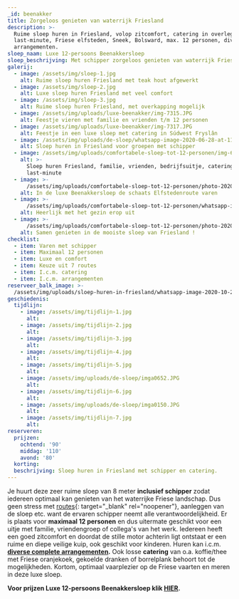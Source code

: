 ```yaml
---
_id: beenakker
title: Zorgeloos genieten van waterrijk Friesland
description: >-
  Ruime sloep huren in Friesland, volop zitcomfort, catering in overleg,
  last-minute, Friese elfsteden, Sneek, Bolsward, max. 12 personen, diverse
  arrangementen.
sloep_naam: Luxe 12-persoons Beenakkersloep
sloep_beschrijving: Met schipper zorgeloos genieten van waterrijk Friesland.
galerij:
  - image: /assets/img/sloep-1.jpg
    alt: Ruime sloep huren Friesland met teak hout afgewerkt
  - image: /assets/img/sloep-2.jpg
    alt: Luxe sloep huren Friesland met veel comfort
  - image: /assets/img/sloep-3.jpg
    alt: Ruime sloep huren Friesland, met overkapping mogelijk
  - image: /assets/img/uploads/luxe-beenakker/img-7315.JPG
    alt: Feestje vieren met familie en vrienden t/m 12 personen
  - image: /assets/img/uploads/luxe-beenakker/img-7317.JPG
    alt: Feestje in een luxe sloep met catering in Súdwest Fryslân
  - image: /assets/img/uploads/de-sloep/whatsapp-image-2020-06-28-at-11-17-13.jpeg
    alt: Sloep huren in Friesland voor groepen met schipper
  - image: /assets/img/uploads/comfortabele-sloep-tot-12-personen/img-6602.JPG
    alt: >-
      Sloep huren Friesland, familie, vrienden, bedrijfsuitje, catering,
      last-minute
  - image: >-
      /assets/img/uploads/comfortabele-sloep-tot-12-personen/photo-2020-07-23-18-17-20.jpg
    alt: In de luxe Beenakkersloep de schaats Elfstedenroute varen
  - image: >-
      /assets/img/uploads/comfortabele-sloep-tot-12-personen/whatsapp-image-2020-07-31-at-19-04-33.jpeg
    alt: Heerlijk met het gezin erop uit
  - image: >-
      /assets/img/uploads/comfortabele-sloep-tot-12-personen/photo-2020-08-04-17-47-16.jpg
    alt: Samen genieten in de mooiste sloep van Friesland !
checklist:
  - item: Varen met schipper
  - item: Maximaal 12 personen
  - item: Luxe en comfort
  - item: Keuze uit 7 routes
  - item: I.c.m. catering
  - item: I.c.m. arrangementen
reserveer_balk_image: >-
  /assets/img/uploads/sloep-huren-in-friesland/whatsapp-image-2020-10-28-at-15-43-42-kopie-1.jpeg
geschiedenis:
  tijdlijn:
    - image: /assets/img/tijdlijn-1.jpg
      alt:
    - image: /assets/img/tijdlijn-2.jpg
      alt:
    - image: /assets/img/tijdlijn-3.jpg
      alt:
    - image: /assets/img/tijdlijn-4.jpg
      alt:
    - image: /assets/img/tijdlijn-5.jpg
      alt:
    - image: /assets/img/uploads/de-sloep/imga0652.JPG
      alt:
    - image: /assets/img/tijdlijn-6.jpg
      alt:
    - image: /assets/img/uploads/de-sloep/imga0150.JPG
      alt:
    - image: /assets/img/tijdlijn-7.jpg
      alt:
reserveren:
  prijzen:
    ochtend: '90'
    middag: '110'
    avond: '80'
  korting:
  beschrijving: Sloep huren in Friesland met schipper en catering.
---
```


Je huurt deze zeer ruime sloep van 8 meter **inclusief schipper** zodat iedereen optimaal kan genieten van het waterrijke Friese landschap. Dus geen stress met [routes](https://sloepverhuurbolsward.nl/routes){: target="_blank" rel="noopener"}, aanleggen van de sloep etc. want de ervaren schipper neemt alle verantwoordelijkheid. Er is plaats voor **maximaal 12 personen**&nbsp;en dus uitermate geschikt voor een uitje met familie, vriendengroep of collega's van het werk. Iedereen heeft een goed zitcomfort en doordat de stille motor achterin ligt ontstaat er een ruime en diepe veilige kuip, ook geschikt voor kinderen. Huren kan i.c.m. **[diverse complete arrangementen](https://sloepverhuurbolsward.nl/arrangementen).** Ook losse&nbsp;**catering** van o.a. koffie/thee met Friese oranjekoek, gekoelde dranken of borrelplank behoort tot de mogelijkheden. Kortom, optimaal vaarplezier op de Friese vaarten en meren in deze luxe sloep.

**Voor prijzen Luxe 12-persoons Beenakkersloep klik [HIER](https://sloepverhuurbolsward.nl/reserveren/luxe-beenakker).&nbsp;**

&nbsp;

&nbsp;
